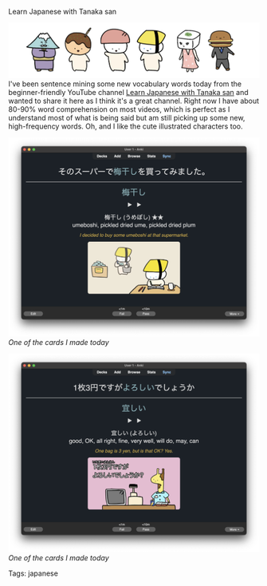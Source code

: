 Learn Japanese with Tanaka san

![img](./img/tanaka-san-japanese.png)
I've been sentence mining some new vocabulary words today from the beginner-friendly YouTube channel [Learn Japanese with Tanaka san](https://www.youtube.com/@japanese_tanakasan) and wanted to share it here as I think it's a great channel. Right now I have about 80-90% word comprehension on most videos, which is perfect as I understand most of what is being said but am still picking up some new, high-frequency words. Oh, and I like the cute illustrated characters too.

![img](./img/umeboshi_anki.png)*One of the cards I made today*

![img](./img/tanaka-san-japanese2.png)*One of the cards I made today*


Tags: japanese